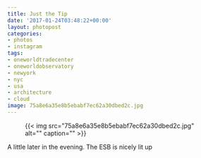 ```yaml
---
title: Just the Tip
date: '2017-01-24T03:48:22+00:00'
layout: photopost
categories:
- photos
- instagram
tags:
- oneworldtradecenter
- oneworldobservatory
- newyork
- nyc
- usa
- architecture
- cloud
image: 75a8e6a35e8b5ebabf7ec62a30dbed2c.jpg
---
```


<figure class="photo photo--square">
  {{< img src="75a8e6a35e8b5ebabf7ec62a30dbed2c.jpg" alt="" caption="" >}}

</figure>

A little later in the evening. The ESB is nicely lit up


